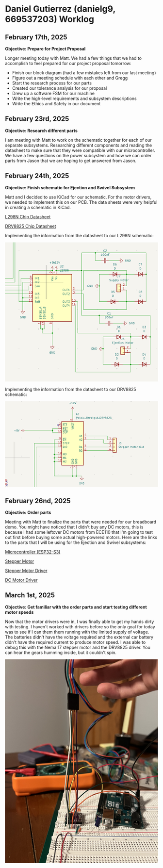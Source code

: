 # Daniel Gutierrez (danielg9, 669537203) Worklog

## February 17th, 2025
**Objective: Prepare for Project Proposal**

Longer meeting today with Matt. We had a few things that we had to accomplish to feel prepared for our project proposal tomorrow:
- Finish our block diagram (had a few mistakes left from our last meeting)
- Figure out a meeting schedule with each other and Gregg
- Start the research process for our parts
- Created our tolerance analysis for our proposal
- Drew up a software FSM for our machine
- Write the high-level requirements and subsystem descriptions
- Write the Ethics and Safety in our document

## February 23rd, 2025
**Objective: Research different parts**

I am meeting with Matt to work on the schematic together for each of our separate subsystems. Researching different components and reading the datasheet to make sure that they were compatible with our microcontroller. We have a few questions on the power subsystem and how we can order parts from Jason that we are hoping to get answered from Jason.
## February 24th, 2025
**Objective: Finish schematic for Ejection and Swivel Subsystem**

Matt and I decided to use KiCad for our schematic. For the motor drivers, we needed to implement this on our PCB. The data sheets were very helpful in creating a schematic in KiCad.

[L298N Chip Datasheet](https://www.st.com/resource/en/datasheet/l298.pdf)

[DRV8825 Chip Datasheet](https://www.ti.com/lit/ds/symlink/drv8825.pdf)

Implementing the information from the datasheet to our L298N schematic:

![L298N Schematic](./media/L298N_Schematic.png)

Implementing the information from the datasheet to our DRV8825 schematic:

![DRV88825 Schematic](./media/DRV8825_Schematic.png)

## February 26nd, 2025
**Objective: Order parts**

Meeting with Matt to finalize the parts that were needed for our breadboard demo. You might have noticed that I didn't buy any DC motors, this is because I had some leftover DC motors from ECE110 that I'm going to test out first before buying some actual high-powered motors. Here are the links to the parts that I will be using for the Ejection and Swivel subsystems:

[Microcontroller (ESP32-S3)](https://www.amazon.com/YEJMKJ-Development-ESP32-S3-DevKitC-1-N16R8-ESP32-S3-WROOM-1-Microcontroller/dp/B0CRRNLTPD/)

[Stepper Motor](https://www.amazon.com/STEPPERONLINE-Stepper-Bipolar-Connector-compatible/dp/B00PNEQKC0/)

[Stepper Motor Driver](https://www.amazon.com/WWZMDiB-DRV8825-Different-Resolutions-StepStick/dp/B0C6P9BCLV/)

[DC Motor Driver](https://www.amazon.com/WWZMDiB-L298N-H-Bridge-Controller-Raspberry/dp/B0CR6BX5QL/)

## March 1st, 2025
**Objective: Get familiar with the order parts and start testing different motor speeds**

Now that the motor drivers were in, I was finally able to get my hands dirty with testing. I haven't worked with drivers before so the only goal for today was to see if I can them them running with the limited supply of voltage. The batteries didn't have the voltage required and the external car battery didn't have the required current to produce motor speed. I was able to debug this with the Nema 17 stepper motor and the DRV8825 driver. You can hear the gears humming inside, but it couldn't spin.

![First Operations with Nema 17 Stepper Motor](./media/Nema17StepperMotorArdiunoSetup.JPG)
